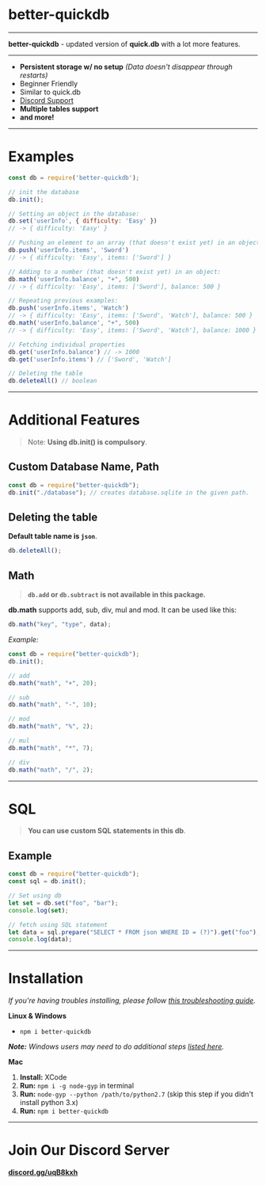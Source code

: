 # better-quickdb

---

**better-quickdb** - updated version of **quick.db** with a lot more features.

---

- **Persistent storage w/ no setup** *(Data doesn't disappear through restarts)*
- Beginner Friendly
- Similar to quick.db
- [Discord Support](https://discord.gg/uqB8kxh)
- **Multiple tables support**
- **and more!**

---

# Examples

```js
const db = require('better-quickdb');

// init the database
db.init();

// Setting an object in the database:
db.set('userInfo', { difficulty: 'Easy' })
// -> { difficulty: 'Easy' }

// Pushing an element to an array (that doesn't exist yet) in an object:
db.push('userInfo.items', 'Sword')
// -> { difficulty: 'Easy', items: ['Sword'] }

// Adding to a number (that doesn't exist yet) in an object:
db.math('userInfo.balance', "+", 500)
// -> { difficulty: 'Easy', items: ['Sword'], balance: 500 }

// Repeating previous examples:
db.push('userInfo.items', 'Watch')
// -> { difficulty: 'Easy', items: ['Sword', 'Watch'], balance: 500 }
db.math('userInfo.balance', "+", 500)
// -> { difficulty: 'Easy', items: ['Sword', 'Watch'], balance: 1000 }

// Fetching individual properties
db.get('userInfo.balance') // -> 1000
db.get('userInfo.items') // ['Sword', 'Watch']

// Deleting the table
db.deleteAll() // boolean
```

---

# Additional Features

> Note: **Using db.init() is compulsory**.

## Custom Database Name, Path

```js
const db = require("better-quickdb");
db.init("./database"); // creates database.sqlite in the given path.

```

## Deleting the table
**Default table name is `json`**.

```js
db.deleteAll();
```

## Math
> **`db.add` or `db.subtract` is not available in this package.**

**db.math** supports add, sub, div, mul and mod. It can be used like this:

```js
db.math("key", "type", data);
```

_Example:_

```js
const db = require("better-quickdb");
db.init();

// add
db.math("math", "+", 20);

// sub
db.math("math", "-", 10);

// mod
db.math("math", "%", 2);

// mul
db.math("math", "*", 7);

// div
db.math("math", "/", 2);
```

---

# SQL
> **You can use custom SQL statements in this db**.

## Example

```js
const db = require("better-quickdb");
const sql = db.init();

// Set using db
let set = db.set("foo", "bar");
console.log(set);

// fetch using SQL statement
let data = sql.prepare("SELECT * FROM json WHERE ID = (?)").get("foo");
console.log(data);
```

---

# Installation

*If you're having troubles installing, please follow [this troubleshooting guide](https://github.com/JoshuaWise/better-sqlite3/blob/master/docs/troubleshooting.md).*

**Linux & Windows**
- `npm i better-quickdb`

***Note:** Windows users may need to do additional steps [listed here](https://github.com/JoshuaWise/better-sqlite3/blob/master/docs/troubleshooting.md).*

**Mac**
1. **Install:** XCode
2. **Run:** `npm i -g node-gyp` in terminal
3. **Run:** `node-gyp --python /path/to/python2.7` (skip this step if you didn't install python 3.x)
4. **Run:** `npm i better-quickdb`

---

# Join Our Discord Server
**[discord.gg/uqB8kxh](https://discord.gg/uqB8kxh)**
